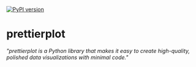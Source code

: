 [![PyPI version](https://badge.fury.io/py/prettierplot.svg)](https://badge.fury.io/py/prettierplot)

# prettierplot

<i>"prettierplot is a Python library that makes it easy to create high-quality, polished data visualizations with minimal code."</i>